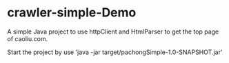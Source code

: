 # crawler-simple-Demo
A simple Java project to use httpClient and HtmlParser to get the top page of caoliu.com.

Start the project by use 'java -jar target/pachongSimple-1.0-SNAPSHOT.jar'

